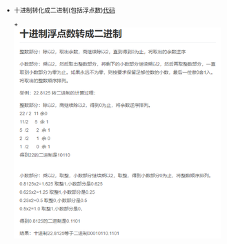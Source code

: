 + 十进制转化成二进制(包括浮点数)[代码](https://github.com/jikwjjw/Java_Mask/blob/mask/BinDecimal.java)
  
  +![浮点数转换](https://github.com/jikwjjw/Java_Mask/blob/mask/pic/%E5%8D%81%E8%BF%9B%E5%88%B6%E8%BD%AC%E5%8C%96%E6%88%90%E4%BA%8C%E8%BF%9B%E5%88%B6.png)
  
